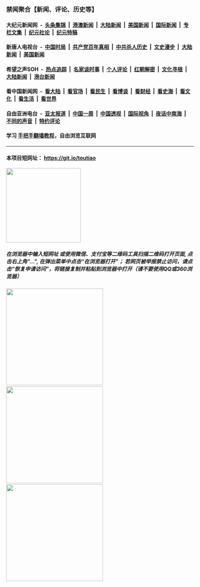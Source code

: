 ### 禁闻聚合【新闻、评论、历史等】

#### 大纪元新闻网 &nbsp;-&nbsp; [头条集锦](indexes/E头条集锦.md?t=02101533) &nbsp;|&nbsp; [港澳新闻](indexes/E港澳新闻.md?t=02101533)  &nbsp;|&nbsp; [大陆新闻](indexes/E大陆新闻.md?t=02101533) &nbsp;|&nbsp; [美国新闻](indexes/E美国新闻.md?t=02101533) &nbsp;|&nbsp; [国际新闻](indexes/E国际新闻.md?t=02101533) &nbsp;|&nbsp; [专栏文集](indexes/E专栏文集.md?t=02101533) &nbsp;|&nbsp; [纪元社论](indexes/E纪元社论.md?t=02101533) &nbsp;|&nbsp; [纪元特稿](indexes/E纪元特稿.md?t=02101533) 

#### 新唐人电视台 &nbsp;-&nbsp; [中国时局](indexes/N中国时局.md?t=02101533) &nbsp;|&nbsp; [共产党百年真相](indexes/N共产党百年真相.md?t=02101533) &nbsp;|&nbsp; [中共杀人历史](indexes/N中共杀人历史.md?t=02101533) &nbsp;|&nbsp; [文史漫步](indexes/N文史漫步.md?t=02101533) &nbsp;|&nbsp; [大陆新闻](indexes/N大陆新闻.md?t=02101533) &nbsp;|&nbsp; [美国新闻](indexes/N美国新闻.md?t=02101533)

#### 希望之声SOH &nbsp;-&nbsp; [热点追踪](indexes/H热点追踪.md?t=02101533) &nbsp;|&nbsp; [名家谈时事](indexes/H名家谈时事.md?t=02101533) &nbsp;|&nbsp; [个人评论](indexes/H个人评论.md?t=02101533)  &nbsp;|&nbsp; [红朝解密](indexes/H红朝解密.md?t=02101533) &nbsp;|&nbsp; [文化寻根](indexes/H文化寻根.md?t=02101533) &nbsp;|&nbsp; [大陆新闻](indexes/H大陆新闻.md?t=02101533) &nbsp;|&nbsp; [港台新闻](indexes/H港台新闻.md?t=02101533)

#### 看中国新闻网 &nbsp;-&nbsp; [看大陆](indexes/S看大陆.md?t=02101533) &nbsp;|&nbsp; [看官场](indexes/S看官场.md?t=02101533) &nbsp;|&nbsp; [看民生](indexes/S看民生.md?t=02101533)  &nbsp;|&nbsp; [看博谈](indexes/S看博谈.md?t=02101533) &nbsp;|&nbsp; [看财经](indexes/S看财经.md?t=02101533) &nbsp;|&nbsp; [看史海](indexes/S看史海.md?t=02101533) &nbsp;|&nbsp; [看文化](indexes/S看文化.md?t=02101533) &nbsp;|&nbsp; [看生活](indexes/S看生活.md?t=02101533) &nbsp;|&nbsp; [看世界](indexes/S看世界.md?t=02101533)

#### 自由亚洲电台 &nbsp;-&nbsp; [亚太报道](indexes/R亚太报道.md?t=02101533) &nbsp;|&nbsp; [中国一周](indexes/R中国一周.md?t=02101533) &nbsp;|&nbsp; [中国透视](indexes/R中国透视.md?t=02101533)  &nbsp;|&nbsp; [国际视角](indexes/R国际视角.md?t=02101533) &nbsp;|&nbsp; [夜话中南海](indexes/R夜话中南海.md?t=02101533) &nbsp;|&nbsp; [不同的声音](indexes/R不同的声音.md?t=02101533) &nbsp;|&nbsp; [特约评论](indexes/R特约评论.md?t=02101533)

#### 学习 [手把手翻墙教程](https://github.com/gfw-breaker/guides/wiki)，自由浏览互联网

----

#### 本项目短网址： https://git.io/toutiao
<img src="https://raw.githubusercontent.com/gfw-breaker/banned-news/master/scripts/img/qr.png" width="200px"/>  

##### 在浏览器中输入短网址 或使用微信、支付宝等二维码工具扫描二维码打开页面, 点击右上角"...", 在弹出菜单中点击“在浏览器打开”； 若网页被举报禁止访问，请点击“恢复申请访问”，将链接复制并粘贴到浏览器中打开（请不要使用QQ或360浏览器）

<img src="https://raw.githubusercontent.com/gfw-breaker/banned-news/master/scripts/img/1.png" width="260px"/> &nbsp; <img src="https://raw.githubusercontent.com/gfw-breaker/banned-news/master/scripts/img/2.png" width="260px"/> &nbsp; <img src="https://raw.githubusercontent.com/gfw-breaker/banned-news/master/scripts/img/3.png" width="260px"/>
